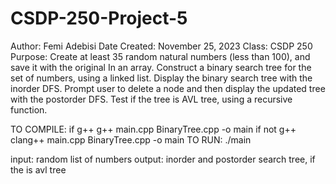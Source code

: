 # CSDP-250-Project-5
Author: Femi Adebisi
Date Created: November 25, 2023
Class: CSDP 250
Purpose:
  Create at least 35 random natural numbers (less than 100), and save it with the original In an array.
  Construct a binary search tree for the set of numbers, using a linked list.
  Display the binary search tree with the inorder DFS.
  Prompt user to delete a node and then display the updated tree with the postorder DFS.
  Test if the tree is AVL tree, using a recursive function.
  
TO COMPILE:
  if g++
    g++ main.cpp BinaryTree.cpp -o main
  if not g++
    clang++ main.cpp BinaryTree.cpp -o main
  TO RUN:
    ./main

input: random list of numbers
output: inorder and postorder search tree, if the is avl tree

